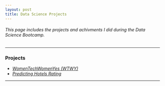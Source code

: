 ```yaml
---
layout: post
title: Data Science Projects
---
```


###### This page includes the projects and achivments I did during the Data Science Bootcamp.

---
### Projects

* [*WomenTechWomenYes (WTWY)*](https://lamam13.github.io/2019/09/07/WomenTechWomenYes/)
* [*Predicting Hotels Rating*](https://lamam13.github.io/2019/09/21/Predicting-Hotels-Rating/)

-----


